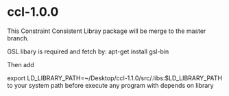 # ccl-1.0.0
This Constraint Consistent Libray package will be merge to the master branch.

GSL libary is required and fetch by:
apt-get install gsl-bin

Then add 

export LD_LIBRARY_PATH=~/Desktop/ccl-1.1.0/src/.libs:$LD_LIBRARY_PATH  to your system path before execute any program with depends on library
